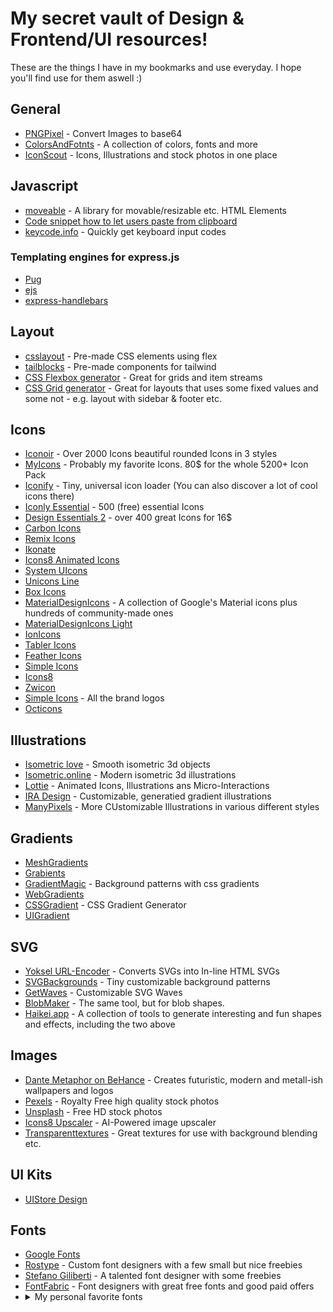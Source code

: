 # My secret vault of Design & Frontend/UI resources!
These are the things I have in my bookmarks and use everyday. I hope you'll find use for them aswell :)

## General
* [PNGPixel](https://png-pixel.com/) - Convert Images to base64
* [ColorsAndFotnts](https://www.colorsandfonts.com/) - A collection of colors, fonts and more
* [IconScout](https://iconscout.com/) - Icons, Illustrations and stock photos in one place

## Javascript
* [moveable](https://github.com/daybrush/moveable) - A library for movable/resizable etc. HTML Elements
* [Code snippet how to let users paste from clipboard](https://stackoverflow.com/questions/6333814/how-does-the-paste-image-from-clipboard-functionality-work-in-gmail-and-google-c)
* [keycode.info](https://keycode.info/) - Quickly get keyboard input codes

### Templating engines for express.js
* [Pug](https://pugjs.org/api/getting-started.html)
* [ejs](https://ejs.co)
* [express-handlebars](https://www.npmjs.com/package/express-handlebars)

## Layout
* [csslayout](https://csslayout.io/patterns/) - Pre-made CSS elements using flex
* [tailblocks](https://mertjf.github.io/tailblocks/) - Pre-made components for tailwind
* [CSS Flexbox generator](https://flexgenerator.com/) - Great for grids and item streams
* [CSS Grid generator](https://cssgrid-generator.netlify.app/) - Great for layouts that uses some fixed values and some not - e.g. layout with sidebar & footer etc.

## Icons
* [Iconoir](https://iconoir.com/) - Over 2000 Icons beautiful rounded Icons in 3 styles
* [MyIcons](https://myicons.co) - Probably my favorite Icons. 80$ for the whole 5200+ Icon Pack
* [Iconify](https://iconify.design/) - Tiny, universal icon loader (You can also discover a lot of cool icons there)
* [Iconly Essential](https://ui8.net/piqodesign/products/iconly-essential-icons) - 500 (free) essential Icons
* [Design Essentials 2](https://ui8.net/aps/products/design-essentials-2) - over 400 great Icons for 16$
* [Carbon Icons](https://www.carbondesignsystem.com/guidelines/icons/library/)
* [Remix Icons](http://remixicon.com/)
* [Ikonate](https://ikonate.com/)
* [Icons8 Animated Icons](https://icons8.com/animated-icons)
* [System UIcons](https://systemuicons.com/)
* [Unicons Line](https://iconscout.com/unicons/explore/line)
* [Box Icons](https://boxicons.com/)
* [MaterialDesignIcons](https://materialdesignicons.com) - A collection of Google's Material icons plus hundreds of community-made ones
* [MaterialDesignIcons Light](https://creativemarket.com/templarian/348441-Material-Design-Icons-Light)
* [IonIcons](https://ionicons.com/)
* [Tabler Icons](https://tablericons.com/)
* [Feather Icons](https://feathericons.com/)
* [Simple Icons](https://simpleicons.org/)
* [Icons8](https://icons8.com)
* [Zwicon](https://www.zwicon.com)
* [Simple Icons](https://simpleicons.org) - All the brand logos
* [Octicons](https://octicons-primer.vercel.app/octicons)

## Illustrations
* [Isometric love](https://www.isometriclove.com/) - Smooth isometric 3d objects
* [Isometric.online](https://isometric.online/) - Modern isometric 3d illustrations
* [Lottie](https://lottiefiles.com/popular?sort=all-time) - Animated Icons, Illustrations ans Micro-Interactions
* [IRA Design](https://iradesign.io) - Customizable, generatied gradient illustrations
* [ManyPixels](https://www.manypixels.co/gallery/) - More CUstomizable Illustrations in various different styles

## Gradients
* [MeshGradients](https://www.ls.graphics/meshgradients)
* [Grabients](https://www.grabient.com/)
* [GradientMagic](https://www.gradientmagic.com/) - Background patterns with css gradients
* [WebGradients](https://webgradients.com/)
* [CSSGradient](https://cssgradient.io/) - CSS Gradient Generator
* [UIGradient](https://uigradients.com/)

## SVG
* [Yoksel URL-Encoder](https://yoksel.github.io/url-encoder/) - Converts SVGs into In-line HTML SVGs
* [SVGBackgrounds](https://www.svgbackgrounds.com/) - Tiny customizable background patterns
* [GetWaves](https://getwaves.io) - Customizable SVG Waves
* [BlobMaker](https://www.blobmaker.app) - The same tool, but for blob shapes.
* [Haikei.app](https://haikei.app) - A collection of tools to generate interesting and fun shapes and effects, including the two above

## Images
* [Dante Metaphor on BeHance](https://www.behance.net/dantemetaphor) - Creates futuristic, modern and metall-ish wallpapers and logos
* [Pexels](https://pexels.com) - Royalty Free high quality stock photos
* [Unsplash](https://unsplash.com) - Free HD stock photos
* [Icons8 Upscaler](https://icons8.com/upscaler) - AI-Powered image upscaler
* [Transparenttextures](https://www.transparenttextures.com) - Great textures for use with background blending etc.

## UI Kits
* [UIStore Design](https://www.uistore.design)

## Fonts
* [Google Fonts](https://fonts.google.com/)
* [Rostype](http://rostype.com) - Custom font designers with a few small but nice freebies
* [Stefano Giliberti](https://www.brumale.xyz/) - A talented font designer with some freebies
* [FontFabric](https://www.fontfabric.com/) - Font designers with great free fonts and good paid offers
* <details>
  <summary>My personal favorite fonts</summary>
    <br><h2>Header Fonts</h2>
    <ul>
      <li>
        <details>
        <summary>Helvetica 83 Wide</summary>
          <img src="fonts/helvetica.png">
          <a href="https://www.fonts.com/font/linotype/neue-helvetica/83-extended-heavy">Buy</a><br><br>
        </details>
      </li>
      <li>
        <details>
        <summary>Do Hyeon</summary>
          <img src="fonts/hyeon.png">
          <a href="https://fonts.google.com/specimen/Do+Hyeon">Download</a><br><br>
        </details>
      </li>
      <li>
        <details>
        <summary>URW Geometric</summary>
          <img src="fonts/urw.png">
          <a href="https://www.myfonts.com/fonts/urw/geometric/">Buy</a><br><br>
        </details>
      </li>
    </ul>
    <br><h2>Text Block Fonts</h2>
    <ul>
      <li>
        <details>
        <summary>San Francisco Display</summary>
          <img src="fonts/sanfrancisco.png">
          <a href="https://developer.apple.com/fonts/">Download</a><br><br>
        </details>
      </li>
      <li>
        <details>
        <summary>Sequel Sans</summary>
          <img src="fonts/sequel.png">
          <a href="https://www.myfonts.com/fonts/ogj-typedesign/sequel-sans/">Buy</a><br><br>
        </details>
      </li>
      <li>
        <details>
        <summary>Titillium Web</summary>
          <img src="fonts/titillium.png">
          <a href="https://fonts.google.com/specimen/Titillium+Web">Download</a><br><br>
        </details>
      </li>
      <li>
        <details>
        <summary>Poppins</summary>
          <img src="fonts/poppins.png">
          <a href="https://fonts.google.com/specimen/Poppins">Download</a><br><br>
        </details>
      </li>
    </ul>
    <br><h2>Serif Fonts <sub><small><i>(Goes best with Headings)</i></small></sub></h2>
    <ul>
      <li>
        <details>
        <summary>New York</summary>
          <img src="fonts/newyork.png">
          <a href="https://developer.apple.com/fonts/">Download</a><br><br>
        </details>
      </li>
      <li>
        <details>
        <summary>Sparkling Moscow</summary>
          <img src="fonts/moscow.png">
          <a href="https://creativemarket.com/sensatype/4422537-Sparkling-Moscow-Font-Duo">Buy</a><br><br>
        </details>
      </li>
      <li>
        <details>
        <summary>Trajan Pro 3</summary>
          <img src="fonts/trajan.png">
          <a href="https://www.azfonts.de/load_font/trajan-pro-3.html">Download</a><br><br>
        </details>
      </li>
      <li>
        <details>
        <summary>Winchester</summary>
          <img src="fonts/winchester.png">
          <a href="https://www.dafont.com/winchester-2.font">Download</a><br><br>
        </details>
      </li>
    </ul>
  </details>  
